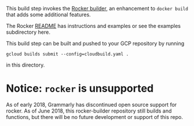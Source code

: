 This build step invokes the [Rocker builder](https://github.com/grammarly/rocker), an enhancement to `docker build` that adds some additional features.

The Rocker [README](https://github.com/grammarly/rocker/blob/master/README.md) has instructions and examples or see the examples subdirectory here.

This build step can be built and pushed to your GCP repository by running

    gcloud builds submit --config=cloudbuild.yaml .
    
in this directory.

# Notice: `rocker` is unsupported

As of early 2018, Grammarly has discontinued open source support for rocker. As of June 2018, this rocker-builder repository
still builds and functions, but there will be no future development or support of this repo.
